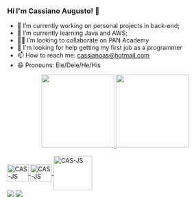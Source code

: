 ### Hi I'm Cassiano Augusto! 👋

- 🔭 I’m currently working on personal projects in back-end;
- 🌱 I’m currently learning Java and AWS;
- 👨‍💻 I’m looking to collaborate on PAN Academy
- 🤔 I'm looking for help getting my first job as a programmer
- 📫 How to reach me: cassianoas@hotmail.com
- 😄 Pronouns: Ele/Dele/He/His

<div align="center">
  <a href="https://github.com/Cassiano-A-Silva">
  <img height="170em" src="https://github-readme-stats.vercel.app/api?username=Cassiano-A-Silva&show_icons=true&theme=dark&include_all_commits=true&count_private=true"/>
  <img height="170em" src="https://github-readme-stats.vercel.app/api/top-langs/?username=Cassiano-A-Silva&layout=compact&langs_count=7&theme=dark"/>
</div>
  <div style="display: inline_block"><br>
  <img align="center" alt="CAS-JS" height="40" width="50" src="https://cdn.jsdelivr.net/gh/devicons/devicon/icons/java/java-original-wordmark.svg">
  <img align="center" alt="CAS-JS" height="40" width="50" src="https://cdn.jsdelivr.net/gh/devicons/devicon/icons/python/python-original-wordmark.svg">
  <img align="center" alt="CAS-JS" height="80" width="90" src="https://cdn.jsdelivr.net/gh/devicons/devicon/icons/azure/azure-original-wordmark.svg">
  </div>
  <div>
  <a href = "mailto:cassianoaugusto11@gmail.com"><img src="https://img.shields.io/badge/-Gmail-%23333?style=for-the-badge&logo=gmail&logoColor=white" target="_blank"></a>
  <a href="https://www.linkedin.com/in/cassiano-augusto-b89b6124/" target="_blank"><img src="https://img.shields.io/badge/-LinkedIn-%230077B5?style=for-the-badge&logo=linkedin&logoColor=white" target="_blank"></a>
  </div>
